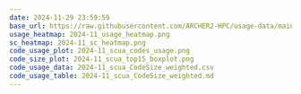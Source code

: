 ```yaml
---
date: 2024-11-29 23:59:59
base_url: https://raw.githubusercontent.com/ARCHER2-HPC/usage-data/main/allusers/2024/11
usage_heatmap: 2024-11_usage_heatmap.png
sc_heatmap: 2024-11_sc_heatmap.png
code_usage_plot: 2024-11_scua_codes_usage.png
code_size_plot: 2024-11_scua_top15_boxplot.png
code_usage_data: 2024-11_scua_CodeSize_weighted.csv
code_usage_table: 2024-11_scua_CodeSize_weighted.md
---
```

